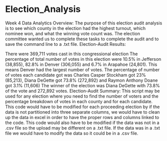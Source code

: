 # Election_Analysis
Week 4 Data Analytics Overview: The purpose of this election audit analysis is to see which county in the election had the highest turnout, which nominee won, and what the winning vote count was. The election committee wanted us to complete these tasks to complete the audit and to save the command line to a .txt file. Election-Audit Results:

There were 369,711 votes cast in this congressional election
The percentage of total number of votes in this election were 10.5% in Jefferson (38,855), 82.8% in Denver (306,055) and 6.7% in Arapahoe (24,801).
This means Denver had the largest number of votes.
The percentage of number of votes each candidate got was Charles Casper Stockham got 23% (85,213), Diana DeGette got 73.8% (272,892) and Raymon Anthony Doane got 3.1% (11,606)
The winner of the election was Diana DeGette with 73.8% of the vote and 272,892 votes. Election-Audit Summary: This script may be used for any election where you need to find the number of voters and the percentage breakdown of votes in each county and for each candidate. This code would have to be modified for each proceeding election by if the data is not partitioned into three separate columns, we would have to clean up the data in excel in order to have the proper rows and columns linked to the code. This code would also have to be modified if the data was not in a .csv file so the upload may be different on a .txt file. If the data was in a .txt file we would have to modify the data so it could be in a .csv file.
